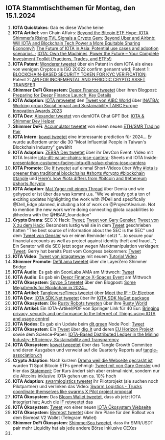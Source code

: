 ## IOTA Stammtischthemen für Montag, den 15.1.2024

1. **IOTA Quicktakes**: Gab es diese Woche keine
2. **IOTA Artikel**: von Chain Affairs: [Beyond the Bitcoin ETF Hype: IOTA Shimmer’s Rising TVL Signals a Crypto Gem](https://chainaffairs.com/beyond-the-bitcoin-etf-hype-iota-shimmers-rising-tvl-signals-a-crypto-gem/); [Beyond Uber and Airbnb: Will IOTA and Blockchain Tech Power a More Equitable Sharing Economy?](https://chainaffairs.com/beyond-uber-and-airbnb-will-iota-and-blockchain-tech-power-a-more-equitable-sharing-economy/); [The Future of IOTA in Asia: Potential use cases and adoption scenarios. ](https://chainaffairs.com/the-future-of-iota-in-asia-potential-use-cases-and-adoption-scenarios/); [IOTA: Own the Machines, Power the Future – Your Complete Investment Toolkit (Fractions, Trades, and ETFs!)](https://chainaffairs.com/iota-own-the-machines-power-the-future-your-complete-investment-toolkit-fractions-trades-and-etfs/)
3. **IOTA Patent**: [Wonderer tweetet](https://x.com/Wondere12985276/status/1744412487418617973?s=20) über ein Patent in dem IOTA als eines von wenigen Cryptos als ISO 20022 confirm genannt wird; Patent 1: [BLOCKCHAIN-BASED SECURITY TOKEN FOR KYC VERIFICATION](https://worldwide.espacenet.com/patent/search/family/089323139/publication/US2023419309A1?q=pn%3DUS2023419309A1); Patent 2: [API FOR INCREMENTAL AND PERIODIC CRYPTO ASSET TRANSFER](https://worldwide.espacenet.com/patent/search/family/089323130/publication/US2023419302A1?q=pn%3DUS2023419302A1)
4. **Shimmer DeFi Ökosystem**: [Deepr Finance tweetet](https://x.com/DeeprFinance/status/1744404225486975138?s=20) über ihren Blogpost: [Preparing for Deepr Finance Launch: Key Details](https://medium.com/@Deepr.Finance/preparing-for-deepr-finance-launch-key-details-639f8488c44d)
5. **IOTA Adaption**: [IOTA retweetet](https://x.com/iota/status/1744671947839897880?s=20) den [Tweet von AIBC World](https://twitter.com/AIBC_World/status/1744660283572773199) über [INATBA: Working group Social Impact and Sustainability | AIBC Europe Innovation Awards 2023](https://www.youtube.com/watch?v=kefWVvCKsjw&t=1s)
6. **IOTA Dev**: [Alexander tweetet](https://x.com/shortaktien/status/1744683645854486775?s=20) von demIOTA Chat GPT Bot: [IOTA & Shimmer Dev Helper](https://chat.openai.com/g/g-mC9q6fI71-iota-shimmer-dev-helper)
7. **Shimmer DeFi**: [Accumulator tweetet](https://x.com/ACCU_DeFi/status/1744741568794489178?s=20) von einem neuen [ETH/SMR Trading Pair](https://app.accumulator.finance/vaults/shimmer-shimmer-eth)
8. **IOTA Intern**: [kowei tweetet](https://x.com/kowei1995/status/1741797552692109481?s=20) eine interessante prediction für 2024... Er wurde außerdem unter die 30 "Most Influential People in Taiwan's Blockchain Industry" gewählt
9. **IOTA Adaption**: [ZEBRA Dev tweetet](https://x.com/ZebraDevs/status/1744758692187193551?s=20) über ihr DevCon Event: Video mit IOTA Inside: [iota-dlt-value-chains-jose-cantera](https://www.zebra.com/content/dam/zebra_dam/en/video/web-production/zebra%20devcon2023-video-ats-iota-dlt-value-chains-jose-cantera-en-us.mp4.mp4); Sheets mit IOTA Inside: [presentation-custumer-facing-iota-dlt-value-chains-jose-cantera](https://www.zebra.com/content/dam/zebra_dam/en/presentation/customer-facing/zebra-devcon2023-presentation-custumer-facing-iota-dlt-value-chains-jose-cantera-en-us.pdf)
10. **IOTA Promote**: Die [If tweetet](https://x.com/iota/status/1744766143456284709?s=20) auf einmal Short-Videos über [Why #iota is greener than traditional blockchains #shorts #crypto #blockchain #tangle](https://twitter.com/i/status/1744766143456284709) und [Here's how #iota differs from #bitcoin and #ethereum #shorts #crypto](https://www.youtube.com/shorts/Yhj_zOYvZJ4)
11. **IOTA Adaption**: [Mat Yager mit einem Thread](https://x.com/Mat_Yarger/status/1744789999105499574?s=20) über Demia und wie gehyped er ist über das was kommt u.a. "We've already got a ton of exciting updates highlighting the work with @Dell and specifically @Dell_Edge planned, including a lot of work on @ProjectAlvarium. Not to mention the new work we're doing connecting @iota capabilities to @hedera with the @HBAR_foundation"
12. **Crypto Drama**: SEC X-Hack: [Tweet](https://x.com/WatcherGuru/status/1744834711803789332?s=20); [Tweet von Gary Gensler](https://x.com/GaryGensler/status/1744833049064288387?s=20); [Tweet von X zu dem Hack](https://x.com/BitcoinMagazine/status/1744925980827713572?s=20); Besonders lustig weil sie in dem [Tweet](https://x.com/SECGov/status/1714020932509982771?s=20) geschrieben hatten "The best source of information about the SEC is the SEC" und dem [Tweet von Gensler](https://x.com/GaryGensler/status/1716786621847392497?s=20) wo er einen Reminder setzt "...to secure your financial accounts as well as protect against identity theft and fraud..."; Ein Senator will die SEC jetzt sogar wegen Marktmanipulation verklagen: [Tweet](https://x.com/SenatorHagerty/status/1744843824654885024?s=20); Gerry hat bereits Post vom Congress bekommen: [Tweet](https://x.com/Crypto_Crib_/status/1745039643840500220?s=20)
13. **IOTA Video**: [Tweet von iotagateway](https://x.com/iotagateway/status/1744755132921688473?s=20) mit neuem [Tutorial Video](https://youtu.be/VFlvzNzfesM)
14.  **Shimmer Promote**: [DefiLama tweetet](https://x.com/DefiLlama/status/1744891157136785663?s=20) über die LayerZero Shimmer Bridge
15.  **IOTA Audio**: Es gab ein SoonLabs AMA am Mittwoch: [Tweet](https://x.com/soon_labs/status/1745143575195889995?s=20)
16.  **IOTA Audio**: Es gab ein [Deepr Finance X-Spaces Event](https://x.com/DeeprFinance/status/1744341203741556934?s=20) am Mittwoch
17.  **IOTA Ökosystem**: [Spyce_5 tweetet](https://x.com/SPYCE_5/status/1745006479365607442?s=20) über den Blogpost: [Some Megatrends for Blockchain in 2024...](https://spyce5.com/trends/some-megatrends-for-blockchain-in-2024/)
18.  **IOTA Artikel**: [TangleverseTimes tweetet](https://x.com/TangleverseWeb/status/1745073142786126183?s=20) über [Meet the IF - Dr.Electron](https://times.tangleverse.io/meet-the-if-dr-electron/)
19.  **IOTA Dev**: [IOTA SDK.Net tweetet](https://x.com/iotawalletnet/status/1745086381657932111?s=20) über ihr [IOTA SDK NuGet package](https://www.nuget.org/packages/IotaSDK/)
20.  **IOTA Ökosystem**: Die [Rusty Robots tweeten](https://x.com/RustyRobotCC/status/1745094548966019185?s=20) über ihre [Rusty World](https://docs.rustyrobot.io/rrcc-dapp/features/rusty-world)
21.  **IOTA Artikel**: Ein IOTA-Artikel/PDF von Springer Link für 40 Eur: [Bringing privacy, security and performance to the Internet of Things using IOTA and usage control](https://link.springer.com/article/10.1007/s12243-023-01005-1)
22.  **IOTA Nodes**: Es gab ein Update beim [dlt.green](https://twitter.com/dlt_green) Node Pool: [Tweet](https://x.com/dlt_green/status/1745223075325473134?s=20)
23.  **IOTA Ökosystem**: Ein [Tweet](https://x.com/iotaBolt/status/1745300612642664930?s=20) über [dig_it](https://digit-h2020.eu/) und deren [EU Horizon Projekt](https://cordis.europa.eu/project/id/869529) sowie dem Science-Paper: [IOTA-Based Distributed Ledger in the Mining Industry: Efficiency, Sustainability and Transparency](https://www.preprints.org/manuscript/202401.0650/v1)
24.  **IOTA Ökosystem**: [kowei tweeetet](https://x.com/kowei1995/status/1697103025477996945?s=20) über das Tangle Growth Commitee und deren Ausgaben und verweist auf die Quarterly Reports auf [tangle-association.ch](https://tangle-association.ch/)
25.  **Crypto Adaption**: Nach kurzem [Drama weil die Webseite gecrasht ist](https://x.com/hoss_crypto/status/1745187080219591110?s=20) wurden 11 Spot Bitcoin ETFs genehmigt: [Tweet mit  von Gary Gensler](https://x.com/BitcoinMagazine/status/1745198148862046507?s=20) und hier das [Statement](https://www.sec.gov/news/statement/gensler-statement-spot-bitcoin-011023); Der Kurs ändert sich aber erstmal nicht, sondern nur die Altcoins inklusive IOTA gehen um ca. 10% hoch
26.  **IOTA Adaption**: [swarmlogistics tweetet](https://x.com/SwarmLogistics/status/1745175175828566221?s=20) ihr Pilotprojekt (sie suchen noch Pilotpartner) und verlinken das Video: [Swarm Logistics - Trucks coordinate themselves like swarms X Pilot project proposal](https://www.youtube.com/watch?v=gPODMu8_JJk&t=2s)
27.  **IOTA Ökosystem**: Das [Bloom Wallet tweetet](https://x.com/bloomwalletio/status/1745140859270529140?s=20), dass ab jetzt IOTA integriert hat; Auch die [IF retweetet](https://x.com/iota/status/1745328972508872975?s=20) das
28.  **IOTA Ökosystem**: [Tweet](https://x.com/Chen_IOTA/status/1745351795407560846?s=20) von einer neuen [IOTA Ökosystem Webseite](https://linktr.ee/IOTA.Shimmer?utm_source=linktree_profile_share)
29.  **IOTA Ökosystem**: [Bivreost tweetet](https://x.com/bivreost/status/1745345392542130337?s=20) über ihre Pläne für den Rollout von dem Bivreost V2 Wallet (Telegram Wallet)
30.  **Shimmer DeFi Ökosystem**: [ShimmerSea tweetet](https://x.com/ShimmerSeaDEX/status/1745412742591193160?s=20), dass ihr SMR/USDT pair mehr Liquidity hat als jede andere Börse inklusive CEXes
31.  
